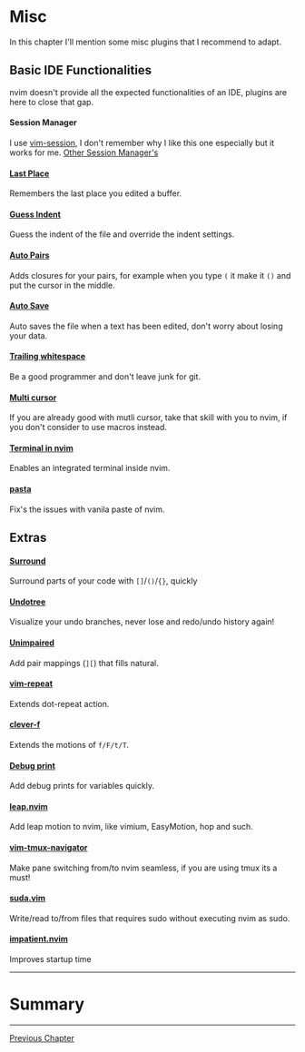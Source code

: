 # Misc
In this chapter I'll mention some misc plugins that I recommend to adapt.

## Basic IDE Functionalities
nvim doesn't provide all the expected functionalities of an IDE, plugins are here to close that gap.

#### Session Manager
I use [vim-session](https://github.com/xolox/vim-session), I don't remember why I like this one especially but it works for me.
[Other Session Manager's](https://github.com/rockerBOO/awesome-neovim#session)

#### [Last Place](https://github.com/ethanholz/nvim-lastplace)
Remembers the last place you edited a buffer.

#### [Guess Indent](https://github.com/NMAC427/guess-indent.nvim)
Guess the indent of the file and override the indent settings.

#### [Auto Pairs](https://github.com/windwp/nvim-autopairs)
Adds closures for your pairs, for example when you type `(` it make it `()` and put the cursor in the middle.

#### [Auto Save](https://github.com/Pocco81/auto-save.nvim)
Auto saves the file when a text has been edited, don't worry about losing your data.

#### [Trailing whitespace](https://github.com/ntpeters/vim-better-whitespace)
Be a good programmer and don't leave junk for git.

#### [Multi cursor](https://github.com/mg979/vim-visual-multi)
If you are already good with mutli cursor, take that skill with you to nvim, if you don't consider to use macros instead.

#### [Terminal in nvim](https://github.com/akinsho/toggleterm.nvim)
Enables an integrated terminal inside nvim.

#### [pasta](https://github.com/hrsh7th/nvim-pasta)
Fix's the issues with vanila paste of nvim.

## Extras

#### [Surround](https://github.com/kylechui/nvim-surround)
Surround parts of your code with `[]`/`()`/`{}`, quickly

#### [Undotree](https://github.com/mbbill/undotree)
Visualize your undo branches, never lose and redo/undo history again!

#### [Unimpaired](https://github.com/tpope/vim-unimpaired)
Add pair mappings (`][`) that fills natural.

#### [vim-repeat](https://github.com/tpope/vim-repeat)
Extends dot-repeat action.

#### [clever-f](https://github.com/rhysd/clever-f.vim)
Extends the motions of `f/F/t/T`.

#### [Debug print](https://github.com/andrewferrier/debugprint.nvim)
Add debug prints for variables quickly.

#### [leap.nvim](https://github.com/ggandor/leap.nvim)
Add leap motion to nvim, like vimium, EasyMotion, hop and such.

#### [vim-tmux-navigator](https://github.com/christoomey/vim-tmux-navigator)
Make pane switching from/to nvim seamless, if you are using tmux its a must!

#### [suda.vim](https://github.com/lambdalisue/suda.vim)
Write/read to/from files that requires sudo without executing nvim as sudo.

#### [impatient.nvim](https://github.com/lewis6991/impatient.nvim)
Improves startup time

---

# Summary

---

[Previous Chapter](./14-ui.md)
